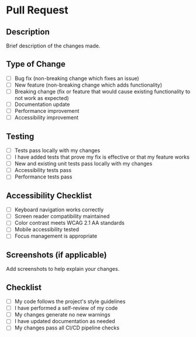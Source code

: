 # Pull Request

## Description

Brief description of the changes made.

## Type of Change

- [ ] Bug fix (non-breaking change which fixes an issue)
- [ ] New feature (non-breaking change which adds functionality)
- [ ] Breaking change (fix or feature that would cause existing functionality to not work as expected)
- [ ] Documentation update
- [ ] Performance improvement
- [ ] Accessibility improvement

## Testing

- [ ] Tests pass locally with my changes
- [ ] I have added tests that prove my fix is effective or that my feature works
- [ ] New and existing unit tests pass locally with my changes
- [ ] Accessibility tests pass
- [ ] Performance tests pass

## Accessibility Checklist

- [ ] Keyboard navigation works correctly
- [ ] Screen reader compatibility maintained
- [ ] Color contrast meets WCAG 2.1 AA standards
- [ ] Mobile accessibility tested
- [ ] Focus management is appropriate

## Screenshots (if applicable)

Add screenshots to help explain your changes.

## Checklist

- [ ] My code follows the project's style guidelines
- [ ] I have performed a self-review of my code
- [ ] My changes generate no new warnings
- [ ] I have updated documentation as needed
- [ ] My changes pass all CI/CD pipeline checks
